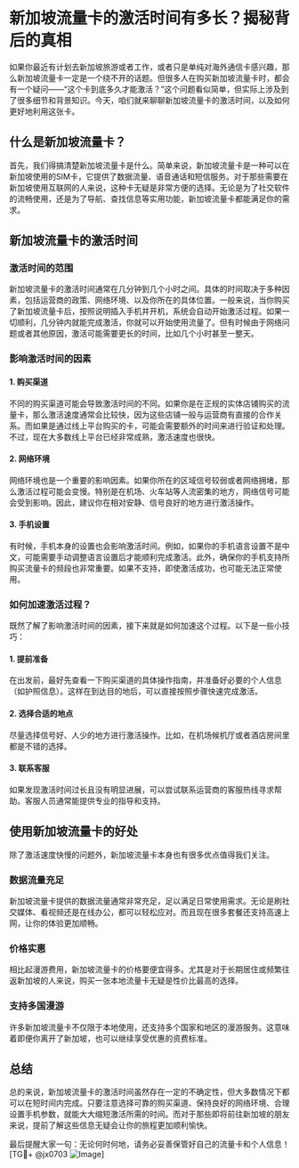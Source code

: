 # 新加坡流量卡的激活时间有多长？揭秘背后的真相

如果你最近有计划去新加坡旅游或者工作，或者只是单纯对海外通信卡感兴趣，那么新加坡流量卡一定是一个绕不开的话题。但很多人在购买新加坡流量卡时，都会有一个疑问——“这个卡到底多久才能激活？”这个问题看似简单，但实际上涉及到了很多细节和背景知识。今天，咱们就来聊聊新加坡流量卡的激活时间，以及如何更好地利用这张卡。

## 什么是新加坡流量卡？

首先，我们得搞清楚新加坡流量卡是什么。简单来说，新加坡流量卡是一种可以在新加坡使用的SIM卡，它提供了数据流量、语音通话和短信服务。对于那些需要在新加坡使用互联网的人来说，这种卡无疑是非常方便的选择。无论是为了社交软件的流畅使用，还是为了导航、查找信息等实用功能，新加坡流量卡都能满足你的需求。

## 新加坡流量卡的激活时间

### 激活时间的范围

新加坡流量卡的激活时间通常在几分钟到几个小时之间。具体的时间取决于多种因素，包括运营商的政策、网络环境、以及你所在的具体位置。一般来说，当你购买了新加坡流量卡后，按照说明插入手机并开机，系统会自动开始激活过程。如果一切顺利，几分钟内就能完成激活，你就可以开始使用流量了。但有时候由于网络问题或者其他原因，激活可能需要更长的时间，比如几个小时甚至一整天。

### 影响激活时间的因素

#### 1. 购买渠道

不同的购买渠道可能会导致激活时间的不同。如果你是在正规的实体店铺购买的流量卡，那么激活速度通常会比较快，因为这些店铺一般与运营商有直接的合作关系。而如果是通过线上平台购买的卡，可能会需要额外的时间来进行验证和处理。不过，现在大多数线上平台已经非常成熟，激活速度也很快。

#### 2. 网络环境

网络环境也是一个重要的影响因素。如果你所在的区域信号较弱或者网络拥堵，那么激活过程可能会变慢。特别是在机场、火车站等人流密集的地方，网络信号可能会受到影响。因此，建议你在相对安静、信号良好的地方进行激活操作。

#### 3. 手机设置

有时候，手机本身的设置也会影响激活时间。例如，如果你的手机语言设置不是中文，可能需要手动调整语言设置后才能顺利完成激活。此外，确保你的手机支持所购买流量卡的频段也非常重要。如果不支持，即使激活成功，也可能无法正常使用。

### 如何加速激活过程？

既然了解了影响激活时间的因素，接下来就是如何加速这个过程。以下是一些小技巧：

#### 1. 提前准备

在出发前，最好先查看一下购买渠道的具体操作指南，并准备好必要的个人信息（如护照信息）。这样在到达目的地后，可以直接按照步骤快速完成激活。

#### 2. 选择合适的地点

尽量选择信号好、人少的地方进行激活操作。比如，在机场候机厅或者酒店房间里都是不错的选择。

#### 3. 联系客服

如果发现激活时间过长且没有明显进展，可以尝试联系运营商的客服热线寻求帮助。客服人员通常能提供专业的指导和支持。

## 使用新加坡流量卡的好处

除了激活速度快慢的问题外，新加坡流量卡本身也有很多优点值得我们关注。

### 数据流量充足

新加坡流量卡提供的数据流量通常非常充足，足以满足日常使用需求。无论是刷社交媒体、看视频还是在线办公，都可以轻松应对。而且现在很多套餐还支持高速上网，让你的体验更加顺畅。

### 价格实惠

相比起漫游费用，新加坡流量卡的价格要便宜得多。尤其是对于长期居住或频繁往返新加坡的人来说，购买一张本地流量卡无疑是性价比最高的选择。

### 支持多国漫游

许多新加坡流量卡不仅限于本地使用，还支持多个国家和地区的漫游服务。这意味着即便你离开了新加坡，也可以继续享受优惠的资费标准。

## 总结

总的来说，新加坡流量卡的激活时间虽然存在一定的不确定性，但大多数情况下都可以在短时间内完成。只要注意选择可靠的购买渠道、保持良好的网络环境、合理设置手机参数，就能大大缩短激活所需的时间。而对于那些即将前往新加坡的朋友来说，提前了解这些信息无疑会让你的旅程更加顺利愉快。

最后提醒大家一句：无论何时何地，请务必妥善保管好自己的流量卡和个人信息！[TG💪+ @jx0703 ![Image](https://github.com/user-attachments/assets/dbca1d08-cadb-493c-b0ec-ad6f7a83f270)]
